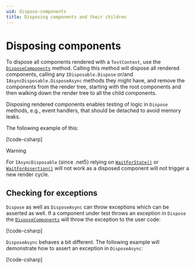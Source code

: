 ```yaml
---
uid: dispose-components
title: Disposing components and their children
---
```


# Disposing components
To dispose all components rendered with a `TestContext`, use the [`DisposeComponents`](xref:Bunit.TestContextBase.DisposeComponents) method.  Calling this method will dispose all rendered components, calling any `IDisposable.Dispose` or/and `IAsyncDisposable.DisposeAsync` methods they might have, and remove the components from the render tree, starting with the root components and then walking down the render tree to all the child components.

Disposing rendered components enables testing of logic in `Dispose` methods, e.g., event handlers, that should be detached to avoid memory leaks.

The following example of this:

[!code-csharp[](../../../samples/tests/xunit/DisposeComponentsTest.cs#L13-L22)]

> [!WARNING]
> For `IAsyncDisposable` (since .net5) relying on [`WaitForState()`](xref:Bunit.RenderedFragmentWaitForHelperExtensions.WaitForState(Bunit.IRenderedFragmentBase,Func{System.Boolean},System.Nullable{TimeSpan})) or [`WaitForAssertion()`](xref:Bunit.RenderedFragmentWaitForHelperExtensions.WaitForAssertion(Bunit.IRenderedFragmentBase,Action,System.Nullable{TimeSpan})) will not work as a disposed component will not trigger a new render cycle.

## Checking for exceptions
`Dispose` as well as `DisposeAsync` can throw exceptions which can be asserted as well. If a component under test throws an exception in `Dispose` the [`DisposeComponents`](xref:Bunit.TestContextBase.DisposeComponents) will throw the exception to the user code:

[!code-csharp[](../../../samples/tests/xunit/DisposeComponentsTest.cs#L28-L32)]

`DisposeAsync` behaves a bit different. The following example will demonstrate how to assert an exception in `DisposeAsync`:

[!code-csharp[](../../../samples/tests/xunit/DisposeComponentsTest.cs#L39-L43)]
